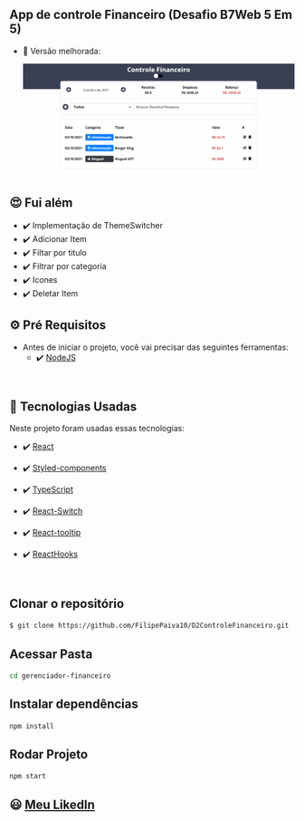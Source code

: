 ## App de controle Financeiro (Desafio B7Web 5 Em 5)

* 🚀 Versão melhorada: 

    <img src="./github/AppFinanceiro.gif" alt="gif">

## 😍 Fui além 

-  ✔️ Implementação de ThemeSwitcher
-  ✔️ Adicionar Item
-  ✔️ Filtar por titulo
-  ✔️ Filtrar por categoria
-  ✔️ Icones
-  ✔️ Deletar Item

## ⚙ Pré Requisitos

- Antes de iniciar o projeto, você vai precisar das seguintes ferramentas: 
    - ✔️ [NodeJS](https://nodejs.org/en/download/)

<br>

## 🚀 Tecnologias Usadas

Neste projeto foram usadas essas tecnologias:

- ✔️ [React](https://pt-br.reactjs.org/)

- ✔️ [Styled-components](https://styled-components.com/docs/basics#installation)

- ✔️ [TypeScript](https://www.typescriptlang.org/)

- ✔️ [React-Switch](https://www.npmjs.com/package/react-switch)

- ✔️ [React-tooltip](https://www.npmjs.com/package/react-tooltip)

- ✔️ [ReactHooks](https://pt-br.reactjs.org/)

<br>

## Clonar o repositório
```bash
$ git clone https://github.com/FilipePaiva10/D2ControleFinanceiro.git
```

## Acessar Pasta
```bash
cd gerenciador-financeiro
```

## Instalar dependências
```bash
npm install
```

## Rodar Projeto
```bash
npm start
```

## 😃 [Meu Likedln](https://www.linkedin.com/in/filipepaiva10/)




